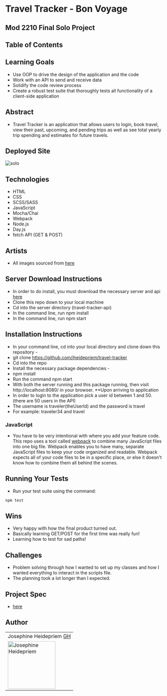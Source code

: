 # Travel Tracker - Bon Voyage

## Mod 2210 Final Solo Project

## Table of Contents

## Learning Goals

- Use OOP to drive the design of the application and the code
- Work with an API to send and receive data
- Solidify the code review process
- Create a robust test suite that thoroughly tests all functionality of a client-side application

## Abstract

- Travel Tracker is an application that allows users to login, book travel, view their past, upcoming, and pending trips as well as see total yearly trip spending and estimates for future travels. 

## Deployed Site 

![solo](https://user-images.githubusercontent.com/108428451/212980871-f226a767-014a-4df5-8f05-99f57e9fe966.gif)

## Technologies
- HTML
- CSS
- SCSS/SASS
- JavaScript
- Mocha/Chai
- Webpack
- Node.js
- Day.js
- fetch API (GET & POST)

## Artists

- All images sourced from [here](https://stock.adobe.com/)

## Server Download Instructions

- In order to do install, you must download the necessary server and api [here](https://github.com/turingschool-examples/travel-tracker-api)
- Clone this repo down to your local machine
- Cd into the server directory (travel-tracker-api)
- In the command line, run npm install
- In the command line, run npm start

## Installation Instructions

- In your command line, cd into your local directory and clone down this repository -
- git clone https://github.com/jheidepriem/travel-tracker
- Cd into the repo
- Install the necessary package dependencies -
- npm install
- Run the command npm start
- With both the server running and this package running, then visit http://localhost:8080/ in your browser. **Upon       arriving to application
- In order to login to the application pick a user id between 1 and 50. (there are 50 users in the API)
- The username is traveler(theUserId) and the password is travel
- For example: traveler34 and travel

### JavaScript

- You have to be very intentional with where you add your feature code. This repo uses a tool called [webpack](https://webpack.js.org/) to combine many JavaScript files into one big file. Webpack enables you to have many, separate JavaScript files to keep your code organized and readable. Webpack expects all of your code files to be in a specific place, or else it doesn't know how to combine them all behind the scenes.

## Running Your Tests

- Run your test suite using the command:

```bash
npm test
```
## Wins
- Very happy with how the final product turned out.
- Basically learning GET/POST for the first time was really fun!
- Learning how to test for sad paths! 

## Challenges

- Problem solving through how I wanted to set up my classes and how I wanted everything to interact in the scripts file. 
- The planning took a lot longer than I expected. 

## Project Spec

- [here](https://frontend.turing.edu/projects/travel-tracker.html)

## Author 

<table>
    <tr>
        <td> Josephine Heidepriem <a href="https://github.com/jheidepriem">GH</td>
    </tr>
<td><img src="https://avatars.githubusercontent.com/u/108428451?v=4" alt="Josephine Heidepriem"
 width="150" height="auto" /></td>
</table>
  


